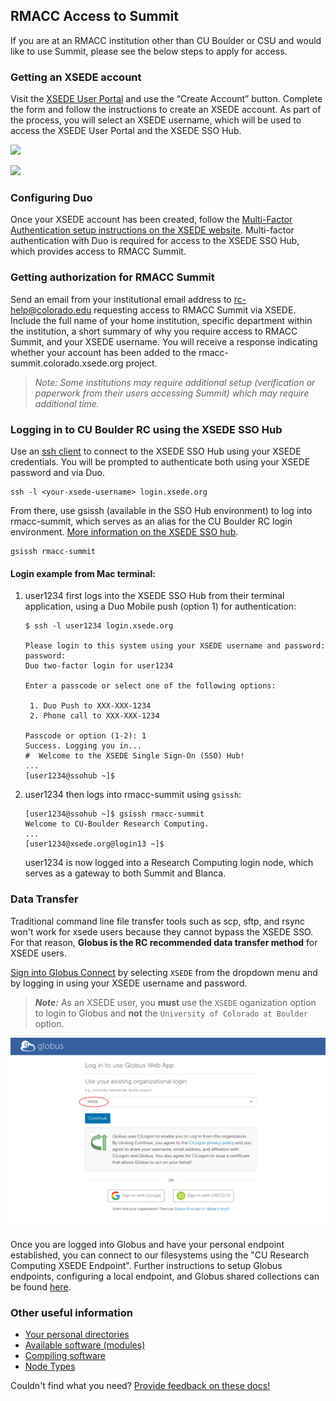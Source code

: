 ## RMACC Access to Summit

If you are at an RMACC institution other than CU Boulder or CSU and would like to use Summit, please see the below steps to apply for access.  


### Getting an XSEDE account

Visit the [XSEDE User Portal](https://portal.xsede.org) and use the “Create Account” button. Complete the form and follow the instructions to create an XSEDE account. As part of the process, you will select an XSEDE username, which will be used to access the XSEDE User Portal and the XSEDE SSO Hub.

![](https://raw.githubusercontent.com/ResearchComputing/Documentation/master/XSEDE/xsede1.png)  

![](https://raw.githubusercontent.com/ResearchComputing/Documentation/master/XSEDE/xsede2.png)  

### Configuring Duo

Once your XSEDE account has been created, follow the [Multi-Factor Authentication setup instructions on the XSEDE website](https://portal.xsede.org/mfa). Multi-factor authentication with Duo is required for access to the XSEDE SSO Hub, which provides access to RMACC Summit.


### Getting authorization for RMACC Summit

Send an email from your institutional email address to <rc-help@colorado.edu> requesting access to RMACC Summit via XSEDE. Include the full name of your home institution, specific department within the institution, a short summary of why you require access to RMACC Summit, and your XSEDE username. You will receive a response indicating whether your account has been added to the rmacc-summit.colorado.xsede.org project.

> _Note: Some institutions may require additional setup (verification or paperwork from their users accessing Summit) which may require additional time._

### Logging in to CU Boulder RC using the XSEDE SSO Hub

Use an [ssh client](../access/logging-in.html#logging-in-from-a-windows-machine) to connect to the XSEDE SSO Hub using your XSEDE credentials. You will be prompted to authenticate both using your XSEDE password and via Duo.

```
ssh -l <your-xsede-username> login.xsede.org
```

From there, use gsissh (available in the SSO Hub environment) to log into rmacc-summit, which serves as an alias for the CU Boulder RC login environment. [More information on the XSEDE SSO hub](https://portal.xsede.org/web/xup/single-sign-on-hub).

<!--![Summit Login node](https://github.com/ResearchComputing/Wiki_Documentation/blob/master/XSEDE/Screen%20Shot%202018-01-18%20at%209.54.13%20AM.png)-->

```
gsissh rmacc-summit
```
#### Login example from Mac terminal:

1. user1234 first logs into the XSEDE SSO Hub from their terminal application, using a Duo Mobile push (option 1) for authentication:
	```
	$ ssh -l user1234 login.xsede.org

	Please login to this system using your XSEDE username and password:
	password:
	Duo two-factor login for user1234 

	Enter a passcode or select one of the following options:

	 1. Duo Push to XXX-XXX-1234
	 2. Phone call to XXX-XXX-1234

	Passcode or option (1-2): 1
	Success. Logging you in...
	#  Welcome to the XSEDE Single Sign-On (SSO) Hub!
	...
	[user1234@ssohub ~]$
	```
2. user1234 then logs into rmacc-summit using `gsissh`:
	```
	[user1234@ssohub ~]$ gsissh rmacc-summit
	Welcome to CU-Boulder Research Computing.
	...
	[user1234@xsede.org@login13 ~]$
	```
	user1234 is now logged into a Research Computing login node, which serves as a gateway to both Summit and Blanca.

### Data Transfer

Traditional command line file transfer tools such as scp, sftp, and rsync won't work for xsede users because they cannot bypass the XSEDE SSO. For that reason, **Globus is the RC recommended data transfer method** for XSEDE users. 

[Sign into Globus Connect](https://www.globus.org/app/login) by selecting `XSEDE` from the dropdown menu and by logging in using your XSEDE username and password.
> **_Note:_** As an XSEDE user, you **must** use the `XSEDE` oganization option to login to Globus and **not** the `University of Colorado at Boulder` option.

![](rmacc/xsede_globus_login.png)

Once you are logged into Globus and have your personal endpoint established, you can connect to our filesystems using the "CU Research Computing XSEDE Endpoint". Further instructions to setup Globus endpoints, configuring a local endpoint, and Globus shared collections can be found [here](../compute/data-transfer.html#globus). 

### Other useful information

* [Your personal directories](../compute/filesystems.html)
* [Available software (modules)](../compute/modules.html)
* [Compiling software](../compute/compiling.html)
* [Node Types](../compute/node-types.html)


Couldn't find what you need? [Provide feedback on these docs!](https://docs.google.com/forms/d/1WoP_KtLp9lnTEsgW7Os-we45_JbEt3aUgS6j61jARnk/edit)
